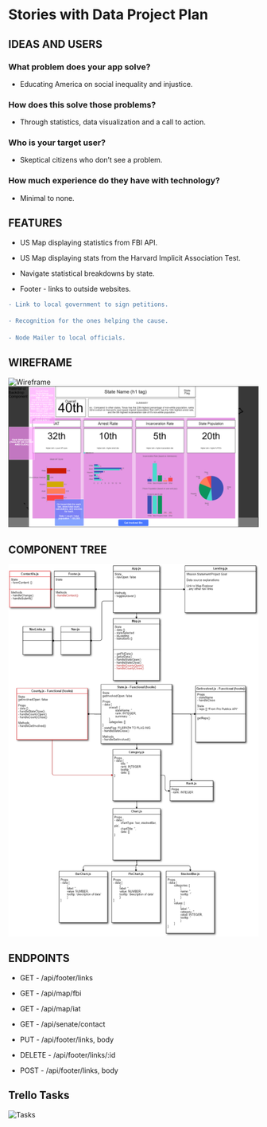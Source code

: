 # Stories with Data Project Plan

## IDEAS AND USERS

### What problem does your app solve?
- Educating America on social inequality and injustice.

### How does this solve those problems?
- Through statistics, data visualization and a call to action.

### Who is your target user?
- Skeptical citizens who don’t see a problem.

### How much experience do they have with technology?
- Minimal to none.

## FEATURES

- US Map displaying statistics from FBI API.

- US Map displaying stats from the Harvard Implicit Association Test.

- Navigate statistical breakdowns by state.

- Footer - links to outside websites.  
```diff
- Link to local government to sign petitions.

- Recognition for the ones helping the cause.

- Node Mailer to local officials.
```


## WIREFRAME
![Wireframe](https://github.com/jgibbons7/Group-project-proposal/blob/master/screenshots/landing-page.png)
![Wireframe](https://github.com/jgibbons7/Group-project-proposal/blob/master/screenshots/map-explorer.png)


## COMPONENT TREE
![ComponentTree](https://github.com/jgibbons7/Group-project-proposal/blob/master/screenshots/component-tree.png)
## ENDPOINTS

- GET - /api/footer/links 
- GET - /api/map/fbi
- GET - /api/map/iat
- GET - /api/senate/contact

- PUT - /api/footer/links, body
- DELETE - /api/footer/links/:id
- POST - /api/footer/links, body

## Trello Tasks
![Tasks](https://github.com/jgibbons7/Group-project-proposal/blob/master/screenshots/trello-tasks.png)